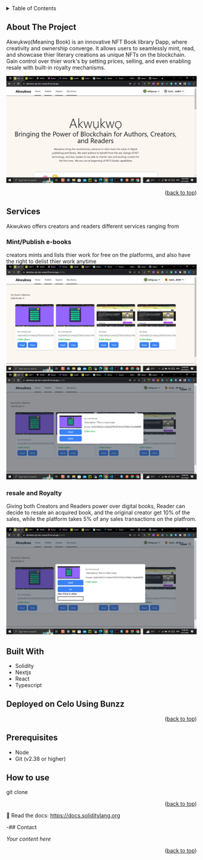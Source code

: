 <!-- TABLE OF CONTENTS -->
<details>
  <summary>Table of Contents</summary>
  <ol>
    <li><a href="#about-the-project">About The Project</a></li>
    <li><a href="#built-with">Built With</a></li>
    <li><a href="#prerequisites">Prerequisites</a></li>
    <li><a href="#installation">Installation</a></li>
    <li><a href="#usage">Usage</a></li>
    <li><a href="#roadmap">Roadmap</a></li>
    <li><a href="#contributing">Contributing</a></li>
    <li><a href="#license">License</a></li>
    <li><a href="#contact">Contact</a></li>
  </ol>
</details>

<!-- ABOUT THE PROJECT -->

## About The Project

Akwụkwọ(Meaning Book) is an innovative NFT Book library Dapp, where creativity and ownership converge. It allows users to seamlessly mint, read, and showcase thier literary creations as unique NFTs on the blockchain. Gain control over thier work's by setting prices, selling, and even enabling resale with built-in royalty mechanisms.

![snapshot](<https://github.com/ceasar28/Akwukwo/blob/Dev/packages/react-app/assests/images/Screenshot%20(357).png>)

<p align="right">(<a href="#top">back to top</a>)</p>

## Services

Akwukwo offers creators and readers different services ranging from

### Mint/Publish e-books

creators mints and lists thier work for free on the platforms, and also have the right to delist thier work anytime
![snapshot](<https://github.com/ceasar28/Akwukwo/blob/Dev/packages/react-app/assests/images/Screenshot%20(363).png>)
![snapshot](<https://github.com/ceasar28/Akwukwo/blob/Dev/packages/react-app/assests/images/Screenshot%20(364).png>)

### resale and Royalty

Giving both Creators and Readers power over digital books, Reader can decide to resale an acquired book, and the original creator get 10% of the sales, while the platform takes 5% of any sales transactions on the platfrom.

![snapshot](<https://github.com/ceasar28/Akwukwo/blob/Dev/packages/react-app/assests/images/Screenshot%20(365).png>)

## Built With

- Solidity
- Nextjs
- React
- Typescript

## Deployed on Celo Using Bunzz

<p align="right">(<a href="#top">back to top</a>)</p>

<!-- GETTING STARTED -->

## Prerequisites

- Node
- Git (v2.38 or higher)

## How to use

git clone

<p align="right">(<a href="#top">back to top</a>)</p>

📕 Read the docs: <https://docs.soliditylang.org>

-## Contact

_Your content here_

<p align="right">(<a href="#top">back to top</a>)</p>
